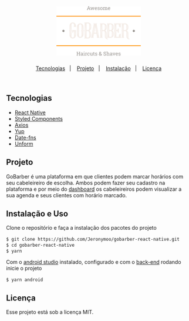 <h1 align="center">
    <img alt="GoBarber" title="GoBarber" src=".github/Logo.png" />
</h1>

<p align="center">
  <a href="#-tecnologias">Tecnologias</a>&nbsp;&nbsp;&nbsp;|&nbsp;&nbsp;&nbsp;
  <a href="#-projeto">Projeto</a>&nbsp;&nbsp;&nbsp;|&nbsp;&nbsp;&nbsp;
  <a href="#-projeto">Instalação</a>&nbsp;&nbsp;&nbsp;|&nbsp;&nbsp;&nbsp;
  <a href="#memo-licença">Licença</a>
</p>

<br>

<!-- <p align="center">
  <img alt="Proffy" src=".github/proffy.png" width="100%">
</p> -->

## Tecnologias

- [React Native](https://reactnative.dev/)
- [Styled Components](https://styled-components.com/)
- [Axios](https://github.com/axios/axios)
- [Yup](https://github.com/jquense/yup)
- [Date-fns](https://date-fns.org/)
- [Unform](https://unform.dev/)

## Projeto

GoBarber é uma plataforma em que clientes podem marcar horários com seu cabeleireiro de escolha. Ambos podem fazer seu cadastro na plataforma e por meio do <a href="#">dashboard</a> os cabeleireiros podem visualizar a sua agenda e seus clientes com horário marcado.

## Instalação e Uso

Clone o repositório e faça a instalação dos pacotes do projeto
```
$ git clone https://github.com/Jeronymoo/gobarber-react-native.git
$ cd gobarber-react-native
$ yarn
```
Com o <a href=https://developer.android.com/studio>android studio</a> instalado, configurado e com o <a href=#>back-end</a> rodando inicie o projeto
```
$ yarn android
```

## Licença

Esse projeto está sob a licença MIT.
